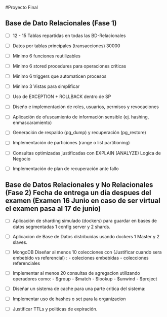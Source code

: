 #Proyecto Final 
## Base de Dato Relacionales (Fase 1)

- [ ] 12 - 15 Tablas repartidas en todas las BD-Relacionales 

- [ ] Datos por tablas principales (transacciones) 30000

- [ ] Mínimo 6 funciones reutilizables

- [ ] Mínimo 6 stored procedures para operaciones críticas

- [ ] Mínimo 6 triggers que automaticen procesos

- [ ] Minimo 3 Vistas para simplificar 

- [ ] Uso de EXCEPTION + ROLLBACK dentro de SP

- [ ] Diseño e implementación de roles, usuarios, permisos y revocaciones

- [ ] Aplicación de ofuscamiento de información sensible (ej. hashing, enmascaramiento)

- [ ] Generación de respaldo (pg_dump) y recuperación (pg_restore)

- [ ] Implementación de particiones (range o list partitioning)

- [ ] Consultas optimizadas justificadas con EXPLAIN (ANALYZE) Logica de Negocio

- [ ] Implementación de plan de recuperación ante fallo

## Base de Datos Relacionales y No Relacionales (Fase 2) Fecha de entrega un día despues del examen (Examen 16 Junio en caso de ser virtual el examen pasa al 17 de junio)

- [ ] Aplicación de sharding simulado (dockers) para guardar en bases de datos segmentadas 1 config server y 2 shards.
- [ ] Aplicacion de Base de Datos distribuidas usando dockers 1 Master y 2 slaves.
- [ ] MongoDB Diseñar al menos 10 colecciones con (Justificar cuando sera embebido vs referencial) :
      - coleciones embebidas
      - colecciones referenciales
- [ ] Implementar al menos 20 consultas de agregacion utilizando operadores como:
      - $group
      - $match
      - $lookup
      - $unwind
      - $project
- [ ] Diseñar un sistema de cache para una parte critica del sistema:
- [ ] Implementar uso de hashes o set para la organizacion
- [ ] Justificar TTLs y politicas de expiración.
  
